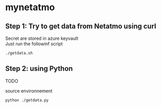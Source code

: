 # mynetatmo

## Step 1:  Try to get data from Netatmo using curl

Secret are stored in azure keyvault  
Just run the followinf script

`./getdata.sh`

## Step 2: using Python

TODO 

source environnement

```
python ./getdata.py
```
